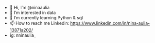 - 👋 Hi, I’m @ninaaulia
- 👀 I’m interested in data
- 🌱 I’m currently learning Python & sql
- 📫 How to reach me Linkedin: https://www.linkedin.com/in/nina-aulia-13871a202/
-  ig: nninaulia_

<!---
ninaaulia/ninaaulia is a ✨ special ✨ repository because its `README.md` (this file) appears on your GitHub profile.
You can click the Preview link to take a look at your changes.
--->
